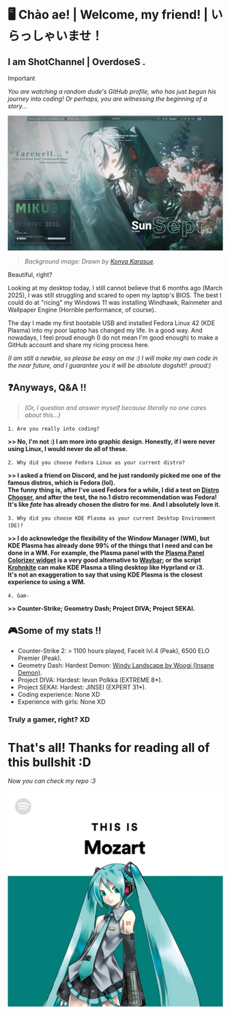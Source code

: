 # 🖥️ Chào ae! | Welcome, my friend! | いらっしゃいませ！

## I am ShotChannel | OverdoseS .

> [!IMPORTANT]
> *You are watching a random dude's GitHub profile, who has just begun his journey into coding! Or perhaps, you are witnessing the beginning of a story...*

![lul](Images/Screenshot_20250928_222855.png)

> *Background image: Drawn by [Konya Karasue](https://www.pixiv.net/en/users/10109777).*

Beautiful, right?

Looking at my desktop today, I still cannot believe that 6 months ago (March 2025), I was still struggling and scared to open my laptop's BIOS. The best I could do at "ricing" my Windows 11 was installing Windhawk, Rainmeter and Wallpaper Engine (Horrible performance, of course).

The day I made my first bootable USB and installed Fedora Linux 42 (KDE Plasma) into my poor laptop has changed my life. In a good way. And nowadays, I feel proud enough (I do not mean I'm good enough) to make a GitHub account and share my ricing process here.

*(I am still a newbie, so please be easy on me :) I will make my own code in the near future, and I guarantee you it will be absolute dogshit!! :proud:)*

## ❓Anyways, Q&A !!

> *(Or, I question and answer myself because literally no one cares about this...)*

`1. Are you really into coding?`
   
**>> No, I'm not :) I am more into graphic design. Honestly, if I were never using Linux, I would never do all of these.**

`2. Why did you choose Fedora Linux as your current distro?`

**>> I asked a friend on Discord, and he just randomly picked me one of the famous distros, which is Fedora (lol).**\
**The funny thing is, after I've used Fedora for a while, I did a test on [Distro Chooser](distrochooser.de), and after the test, the no.1 distro recommendation was Fedora!**\
**It's like *fate* has already chosen the distro for me. And I absolutely love it.**

`3. Why did you choose KDE Plasma as your current Desktop Environment (DE)?`

**>> I do acknowledge the flexibility of the Window Manager (WM), but KDE Plasma has already done 99% of the things that I need and can be done in a WM. For example, the Plasma panel with the [Plasma Panel Colorizer widget](https://github.com/luisbocanegra/plasma-panel-colorizer) is a very good alternative to [Waybar](https://github.com/Alexays/Waybar?tab=readme-ov-file); or the script [Krohnkite](https://github.com/esjeon/krohnkite) can make KDE Plasma a tiling desktop like Hyprland or i3.**\
**It's not an exaggeration to say that using KDE Plasma is the closest experience to using a WM.**

`4. Gam-`

**>> Counter-Strike; Geometry Dash; Project DIVA; Project SEKAI.**

## 🎮Some of my stats !!

- Counter-Strike 2: > 1100 hours played, Faceit lvl.4 (Peak), 6500 ELO Premier (Peak).
- Geometry Dash: Hardest Demon: [Windy Landscape by Woogi (Insane Demon)](https://www.youtube.com/watch?v=sTBN3K_c9eQ).
- Project DIVA: Hardest: Ievan Polkka (EXTREME 8*).
- Project SEKAI: Hardest: JINSEI (EXPERT 31*).
- Coding experience: None XD
- Experience with girls: None XD

### Truly a gamer, right? XD

# That's all! Thanks for reading all of this bullshit :D

*Now you can check my repo :3*

![MOZARD](Images/5214e1c3bd00e209b20f48aad832546b.jpg)
